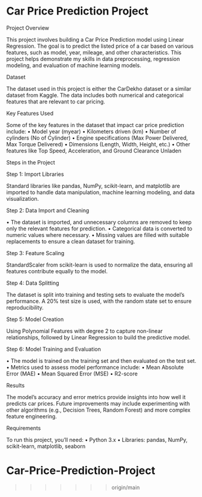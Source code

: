 Car Price Prediction Project
=======
Project Overview

This project involves building a Car Price Prediction model using Linear Regression. The goal is to predict the listed price of a car based on various features, such as model, year, mileage, and other characteristics. This project helps demonstrate my skills in data preprocessing, regression modeling, and evaluation of machine learning models.

Dataset

The dataset used in this project is either the CarDekho dataset or a similar dataset from Kaggle. The data includes both numerical and categorical features that are relevant to car pricing.

Key Features Used

Some of the key features in the dataset that impact car price prediction include:
 • Model year (myear)
 • Kilometers driven (km)
 • Number of cylinders (No of Cylinder)
 • Engine specifications (Max Power Delivered, Max Torque Delivered)
 • Dimensions (Length, Width, Height, etc.)
 • Other features like Top Speed, Acceleration, and Ground Clearance Unladen

Steps in the Project

Step 1: Import Libraries

Standard libraries like pandas, NumPy, scikit-learn, and matplotlib are imported to handle data manipulation, machine learning modeling, and data visualization.

Step 2: Data Import and Cleaning

 • The dataset is imported, and unnecessary columns are removed to keep only the relevant features for prediction.
 • Categorical data is converted to numeric values where necessary.
 • Missing values are filled with suitable replacements to ensure a clean dataset for training.

Step 3: Feature Scaling

StandardScaler from scikit-learn is used to normalize the data, ensuring all features contribute equally to the model.

Step 4: Data Splitting

The dataset is split into training and testing sets to evaluate the model’s performance. A 20% test size is used, with the random state set to ensure reproducibility.

Step 5: Model Creation

Using Polynomial Features with degree 2 to capture non-linear relationships, followed by Linear Regression to build the predictive model.

Step 6: Model Training and Evaluation

 • The model is trained on the training set and then evaluated on the test set.
 • Metrics used to assess model performance include:
 • Mean Absolute Error (MAE)
 • Mean Squared Error (MSE)
 • R2-score

Results

The model’s accuracy and error metrics provide insights into how well it predicts car prices. Future improvements may include experimenting with other algorithms (e.g., Decision Trees, Random Forest) and more complex feature engineering.

Requirements

To run this project, you’ll need:
 • Python 3.x
 • Libraries: pandas, NumPy, scikit-learn, matplotlib, seaborn
 
# Car-Price-Prediction-Project
>>>>>>> origin/main
